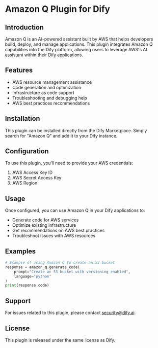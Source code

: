 # Amazon Q Plugin for Dify

## Introduction
Amazon Q is an AI-powered assistant built by AWS that helps developers build, deploy, and manage applications. This plugin integrates Amazon Q capabilities into the Dify platform, allowing users to leverage AWS's AI assistant within their Dify applications.

## Features
- AWS resource management assistance
- Code generation and optimization
- Infrastructure as code support
- Troubleshooting and debugging help
- AWS best practices recommendations

## Installation
This plugin can be installed directly from the Dify Marketplace. Simply search for "Amazon Q" and add it to your Dify instance.

## Configuration
To use this plugin, you'll need to provide your AWS credentials:

1. AWS Access Key ID
2. AWS Secret Access Key
3. AWS Region

## Usage
Once configured, you can use Amazon Q in your Dify applications to:
- Generate code for AWS services
- Optimize existing infrastructure
- Get recommendations on AWS best practices
- Troubleshoot issues with AWS resources

## Examples
```python
# Example of using Amazon Q to create an S3 bucket
response = amazon_q.generate_code(
    prompt="Create an S3 bucket with versioning enabled",
    language="python"
)
print(response.code)
```

## Support
For issues related to this plugin, please contact [security@dify.ai](mailto:security@dify.ai).

## License
This plugin is released under the same license as Dify.
